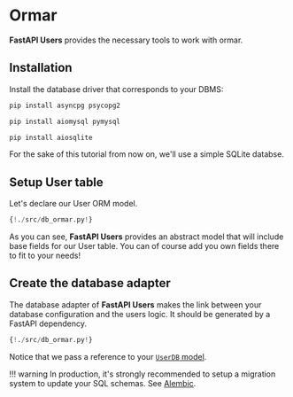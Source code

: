 # Ormar

**FastAPI Users** provides the necessary tools to work with ormar.

## Installation

Install the database driver that corresponds to your DBMS:

```sh
pip install asyncpg psycopg2
```

```sh
pip install aiomysql pymysql
```

```sh
pip install aiosqlite
```

For the sake of this tutorial from now on, we'll use a simple SQLite databse.

## Setup User table

Let's declare our User ORM model.

```py hl_lines="12-16"
{!./src/db_ormar.py!}
```

As you can see, **FastAPI Users** provides an abstract model that will
include base fields for our User table. You can of course add you own fields
there to fit to your needs!

## Create the database adapter

The database adapter of **FastAPI Users** makes the link between your
database configuration and the users logic. It should be generated by a FastAPI dependency.

```py hl_lines="23-24"
{!./src/db_ormar.py!}
```

Notice that we pass a reference to your [`UserDB` model](../model.md).

!!! warning
    In production, it's strongly recommended to setup a migration system to
    update your SQL schemas. See
    [Alembic](https://alembic.sqlalchemy.org/en/latest/).

